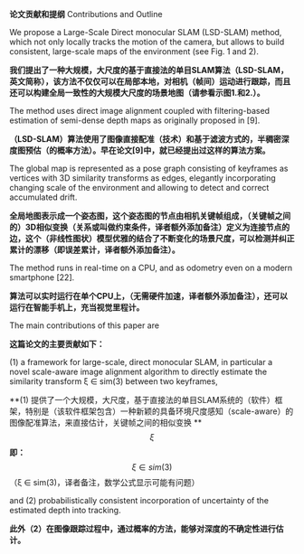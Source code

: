 **论文贡献和提纲** Contributions and Outline

We propose a Large-Scale Direct monocular SLAM \(LSD-SLAM\) method, which not only locally tracks the motion of the camera, but allows to build consistent, large-scale maps of the environment \(see Fig. 1 and 2\).

**我们提出了一种大规模，大尺度的基于直接法的单目SLAM算法（LSD-SLAM，英文简称），该方法不仅仅可以在局部本地，对相机（帧间）运动进行跟踪，而且还可以构建全局一致性的大规模大尺度的场景地图（请参看示图1.和2.）。**

The method uses direct image alignment coupled with filtering-based estimation of semi-dense depth maps as originally proposed in \[9\].

**（LSD-SLAM）算法使用了图像直接配准（技术）和基于滤波方式的，半稠密深度图预估（的概率方法）。早在论文\[9\]中，就已经提出过这样的算法方案。**

The global map is represented as a pose graph consisting of keyframes as vertices with 3D similarity transforms as edges, elegantly incorporating changing scale of the environment and allowing to detect and correct accumulated drift.

**全局地图表示成一个姿态图，这个姿态图的节点由相机关键帧组成，（关键帧之间的）3D相似变换（关系或叫做约束条件，译者额外添加备注）定义为连接节点的边，这个（非线性图状）模型优雅的结合了不断变化的场景尺度，可以检测并纠正累计的漂移（即误差累计，译者额外添加备注）。**

The method runs in real-time on a CPU, and as odometry even on a modern smartphone \[22\].

**算法可以实时运行在单个CPU上，（无需硬件加速，译者额外添加备注），还可以运行在智能手机上，充当视觉里程计。**

The main contributions of this paper are

**这篇论文的主要贡献如下：**

\(1\) a framework for large-scale, direct monocular SLAM, in particular a novel scale-aware image alignment algorithm to directly estimate the similarity transform ξ ∈ sim\(3\) between two keyframes,

**\(1\) 提供了一个大规模，大尺度，基于直接法的单目SLAM系统的（软件）框架，特别是（该软件框架包含）一种新颖的具备环境尺度感知（scale-aware）的图像配准算法，来直接估计，关键帧之间的相似变换 **$$\xi$$ **即：**$$\xi \in sim(3)$$   （ξ ∈ sim\(3\)，译者备注，数学公式显示可能有问题）

and \(2\) probabilistically consistent incorporation of uncertainty of the estimated depth into tracking.

**此外（2）在图像跟踪过程中，通过概率的方法，能够对深度的不确定性进行估计。**

